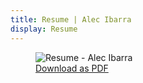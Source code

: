 ```yaml
---
title: Resume | Alec Ibarra
display: Resume
---
```


<figure>
  <img
    src="/assets/resume/resume.png"
    alt="Resume - Alec Ibarra"
    rounded-lg b-1 dark:b-none
  >
  <figcaption class="caption">
    <a
      href="/assets/resume/Resume - Alec Ibarra.pdf"
      target="_blank"
      rel="noopener"
    >
      Download as PDF <div i-carbon-document-download inline-block align-text-bottom />
    </a>
  </figcaption>
</figure>
